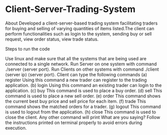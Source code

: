 # Client-Server-Trading-System
About Developed a client-server-based trading system facilitating ṭraders for buying and selling of varying quantities of items listed.The client can perform functionalities such as login to the system, sending buy or sell request, view order status, view trade status.

Steps to run the code

Use linux and make sure that all the systems that are being used are connected to a single network.
Run Server on one system with command ./server ⟨server port⟩.
Run Clients on other systems with command ./client ⟨server ip⟩ ⟨server port⟩.
Client can type the following commands (a) register Using this command a new trader can register to the trading application. (b) login Using this command an existing trader can login to the application. (c) buy This command is used to place a buy order. (d) sell This command is used to place a new sell order. (e) order This command shows the current best buy price and sell price for each item. (f) trade This command shows the matched orders for a trader. (g) logout This command is used to logout from the application. (h) close This command is used to close the client. Any other command will print What are you saying?
Follow the instructions printed on terminal properly to avoid errors during execution.

